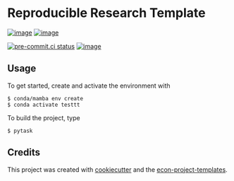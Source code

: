 # Reproducible Research Template

[![image](https://img.shields.io/github/actions/workflow/status/eb/reproducible_research_template/main.yml?branch=main)](https://github.com/eb/reproducible_research_template/actions?query=branch%3Amain)
[![image](https://codecov.io/gh/eb/reproducible_research_template/branch/main/graph/badge.svg)](https://codecov.io/gh/eb/reproducible_research_template)

[![pre-commit.ci status](https://results.pre-commit.ci/badge/github/eb/reproducible_research_template/main.svg)](https://results.pre-commit.ci/latest/github/eb/reproducible_research_template/main)
[![image](https://img.shields.io/badge/code%20style-black-000000.svg)](https://github.com/psf/black)

## Usage

To get started, create and activate the environment with

```console
$ conda/mamba env create
$ conda activate testtt
```

To build the project, type

```console
$ pytask
```

## Credits

This project was created with [cookiecutter](https://github.com/audreyr/cookiecutter)
and the
[econ-project-templates](https://github.com/OpenSourceEconomics/econ-project-templates).
